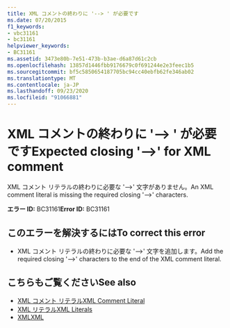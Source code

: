 ```yaml
---
title: XML コメントの終わりに '--> ' が必要です
ms.date: 07/20/2015
f1_keywords:
- vbc31161
- bc31161
helpviewer_keywords:
- BC31161
ms.assetid: 3473e80b-7e51-473b-b3ae-d6a87d61c2cb
ms.openlocfilehash: 13857d1446fbb9176679c0f691244e2e3feec1b5
ms.sourcegitcommit: bf5c5850654187705bc94cc40ebfb62fe346ab02
ms.translationtype: MT
ms.contentlocale: ja-JP
ms.lasthandoff: 09/23/2020
ms.locfileid: "91066881"
---
```

# <a name="expected-closing----for-xml-comment"></a><span data-ttu-id="bad63-102">XML コメントの終わりに '--> ' が必要です</span><span class="sxs-lookup"><span data-stu-id="bad63-102">Expected closing '-->' for XML comment</span></span>

<span data-ttu-id="bad63-103">XML コメント リテラルの終わりに必要な '-->' 文字がありません。</span><span class="sxs-lookup"><span data-stu-id="bad63-103">An XML comment literal is missing the required closing '-->' characters.</span></span>  
  
 <span data-ttu-id="bad63-104">**エラー ID:** BC31161</span><span class="sxs-lookup"><span data-stu-id="bad63-104">**Error ID:** BC31161</span></span>  
  
## <a name="to-correct-this-error"></a><span data-ttu-id="bad63-105">このエラーを解決するには</span><span class="sxs-lookup"><span data-stu-id="bad63-105">To correct this error</span></span>  
  
- <span data-ttu-id="bad63-106">XML コメント リテラルの終わりに必要な '-->' 文字を追加します。</span><span class="sxs-lookup"><span data-stu-id="bad63-106">Add the required closing '-->' characters to the end of the XML comment literal.</span></span>  
  
## <a name="see-also"></a><span data-ttu-id="bad63-107">こちらもご覧ください</span><span class="sxs-lookup"><span data-stu-id="bad63-107">See also</span></span>

- [<span data-ttu-id="bad63-108">XML コメント リテラル</span><span class="sxs-lookup"><span data-stu-id="bad63-108">XML Comment Literal</span></span>](../language-reference/xml-literals/xml-comment-literal.md)
- [<span data-ttu-id="bad63-109">XML リテラル</span><span class="sxs-lookup"><span data-stu-id="bad63-109">XML Literals</span></span>](../language-reference/xml-literals/index.md)
- [<span data-ttu-id="bad63-110">XML</span><span class="sxs-lookup"><span data-stu-id="bad63-110">XML</span></span>](../programming-guide/language-features/xml/index.md)
